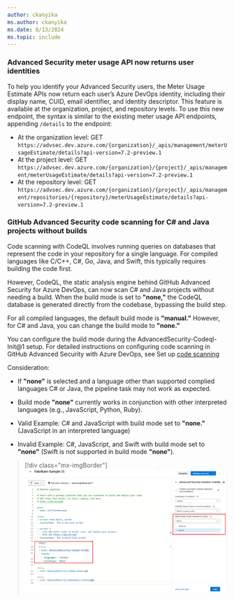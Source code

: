 ```yaml
---
author: ckanyika
ms.author: ckanyika
ms.date: 8/13/2024
ms.topic: include
---
```


### Advanced Security meter usage API now returns user identities

To help you identify your Advanced Security users, the Meter Usage Estimate APIs now return each user’s Azure DevOps identity, including their display name, CUID, email identifier, and identity descriptor. This feature is available at the organization, project, and repository levels. To use this new endpoint, the syntax is similar to the existing meter usage API endpoints, appending `/details` to the endpoint: 

- At the organization level: GET `https://advsec.dev.azure.com/{organization}/_apis/management/meterUsageEstimate/details?api-version=7.2-preview.1`
- At the project level: GET `https://advsec.dev.azure.com/{organization}/{project}/_apis/management/meterUsageEstimate/details?api-version=7.2-preview.1`
- At the repository level: GET `https://advsec.dev.azure.com/{organization}/{project}/_apis/management/repositories/{repository}/meterUsageEstimate/details?api-version=7.2-preview.1`

### GitHub Advanced Security code scanning for C# and Java projects without builds

Code scanning with CodeQL involves running queries on databases that represent the code in your repository for a single language. For compiled languages like C/C++, C#, Go, Java, and Swift, this typically requires building the code first.

However, CodeQL, the static analysis engine behind GitHub Advanced Security for Azure DevOps, can now scan C# and Java projects without needing a build. When the build mode is set to **"none,"** the CodeQL database is generated directly from the codebase, bypassing the build step.

For all compiled languages, the default build mode is **"manual."** However, for C# and Java, you can change the build mode to **"none."** 

You can configure the build mode during the AdvancedSecurity-Codeql-Init@1 setup. For detailed instructions on configuring code scanning in GitHub Advanced Security with Azure DevOps, see Set up [code scanning](/azure/devops/repos/security/configure-github-advanced-security-features?view=azure-devops&tabs=yaml#set-up-code-scanning)

Consideration:
- If **"none"** is selected and a language other than supported complied languages C# or Java, the pipeline task may not work as expected. 
 - Build mode **"none"** currently works in conjunction with other interpreted languages (e.g., JavaScript, Python, Ruby).

- Valid Example: C# and JavaScript with build mode set to **"none."** (JavaScript in an interpreted language)
- Invalid Example: C#, JavaScript, and Swift with build mode set to **"none"** (Swift is not supported in build mode **"none"**).

> [!div class="mx-imgBorder"]
> [![Screenshot of AdvancedSecurity-Codeql.](../../media/243-ghazdo-01.png "Screenshot of AdvancedSecurity-Codeql")](../../media/243-ghazdo-01.png#lightbox)
